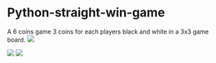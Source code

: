 # Python-straight-win-game
A 6 coins game 3 coins for each players black and white in a 3x3 game board.
<img src="https://github.com/Surjith1001/Python-straight-win-game/assets/125909533/c9e8b0ba-be60-49a3-a4c7-b3fc27e05950"/>

<img src="https://github.com/Surjith1001/Python-straight-win-game/assets/125909533/a6868036-7f8a-4c24-ba59-0a3808fcbbc8"/>

<img src="https://github.com/Surjith1001/Python-straight-win-game/assets/125909533/3162efd0-8979-4f7b-a61e-459485f57c0"/>
